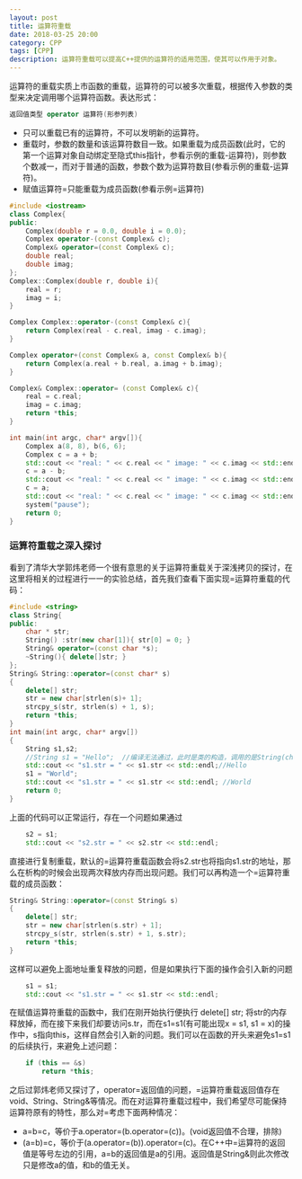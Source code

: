 ```yaml
---
layout: post
title: 运算符重载
date: 2018-03-25 20:00
category: CPP
tags: [CPP]
description: 运算符重载可以提高C++提供的运算符的适用范围，使其可以作用于对象。
---
```


运算符的重载实质上市函数的重载，运算符的可以被多次重载，根据传入参数的类型来决定调用哪个运算符函数。表达形式：

```c++
返回值类型 operator 运算符(形参列表)
```

- 只可以重载已有的运算符，不可以发明新的运算符。
-  重载时，参数的数量和该运算符数目一致。如果重载为成员函数(此时，它的第一个运算对象自动绑定至隐式this指针，参看示例的重载-运算符)，则参数个数减一，而对于普通的函数，参数个数为运算符数目(参看示例的重载-运算符)。
- 赋值运算符=只能重载为成员函数(参看示例=运算符)

```c++
#include <iostream>
class Complex{
public:
	Complex(double r = 0.0, double i = 0.0);
	Complex operator-(const Complex& c);
	Complex& operator=(const Complex& c);
	double real;
	double imag;
};
Complex::Complex(double r, double i){
	real = r;
	imag = i;
}

Complex Complex::operator-(const Complex& c){
	return Complex(real - c.real, imag - c.imag);
}

Complex operator+(const Complex& a, const Complex& b){
	return Complex(a.real + b.real, a.imag + b.imag);
}

Complex& Complex::operator= (const Complex& c){
	real = c.real;
	imag = c.imag;
	return *this;
}

int main(int argc, char* argv[]){
	Complex a(8, 8), b(6, 6);
	Complex c = a + b;
	std::cout << "real: " << c.real << " image: " << c.imag << std::endl;  //14,14
	c = a - b;
	std::cout << "real: " << c.real << " image: " << c.imag << std::endl; //2,2
	c = a;
	std::cout << "real: " << c.real << " image: " << c.imag << std::endl; //8,8
	system("pause");
	return 0;
}
```

### 运算符重载之深入探讨

看到了清华大学郭炜老师一个很有意思的关于运算符重载关于深浅拷贝的探讨，在这里将相关的过程进行一一的实验总结，首先我们查看下面实现=运算符重载的代码：

```C++
#include <string>
class String{
public:
	char * str;
	String() :str(new char[1]){ str[0] = 0; }
	String& operator=(const char *s);
	~String(){ delete[]str; }
};
String& String::operator=(const char* s)
{
	delete[] str;
	str = new char[strlen(s)+ 1];
	strcpy_s(str, strlen(s) + 1, s);
	return *this;
}
int main(int argc, char* argv[])
{
	String s1,s2;
    //String s1 = "Hello";	//编译无法通过，此时是类的构造，调用的是String(char*)的构造函数		s1 = "Hello";			//s1.operator=("Hello")
	std::cout << "s1.str = " << s1.str << std::endl;//Hello
	s1 = "World";
	std::cout << "s1.str = " << s1.str << std::endl; //World
	return 0;
}
```

上面的代码可以正常运行，存在一个问题如果通过

```c++
	s2 = s1;
	std::cout << "s2.str = " << s2.str << std::endl;
```

直接进行复制重载，默认的=运算符重载函数会将s2.str也将指向s1.str的地址，那么在析构的时候会出现两次释放内存而出现问题。我们可以再构造一个=运算符重载的成员函数：

```C++
String& String::operator=(const String& s)
{
	delete[] str;
	str = new char[strlen(s.str) + 1];
	strcpy_s(str, strlen(s.str) + 1, s.str);
	return *this;
}
```

这样可以避免上面地址重复释放的问题，但是如果执行下面的操作会引入新的问题

```C++
	s1 = s1;
	std::cout << "s1.str = " << s1.str << std::endl;
```

在赋值运算符重载的函数中，我们在刚开始执行便执行 delete[] str; 将str的内存释放掉，而在接下来我们却要访问s.tr，而在s1=s1(有可能出现x = s1, s1 = x)的操作中，s指向this，这样自然会引入新的问题。我们可以在函数的开头来避免s1=s1的后续执行，来避免上述问题：

```C++
	if (this == &s)
		return *this;
```

之后过郭炜老师又探讨了，operator=返回值的问题，=运算符重载返回值存在void、String、String&等情况。而在对运算符重载过程中，我们希望尽可能保持运算符原有的特性，那么对=考虑下面两种情况：

- a=b=c，等价于a.operator=(b.operator=(c))。(void返回值不合理，排除)
- (a=b)=c，等价于(a.operator=(b)).operator=(c)。在C++中=运算符的返回值是等号左边的引用，a=b的返回值是a的引用。返回值是String&则此次修改只是修改a的值，和b的值无关。





